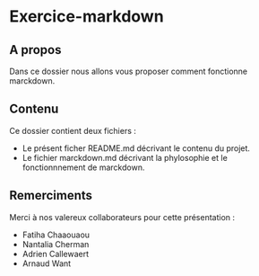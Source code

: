 Exercice-markdown
=================

A propos
--------

Dans ce dossier nous allons vous proposer comment fonctionne marckdown.

Contenu
-------

Ce dossier contient deux fichiers :

* Le présent ficher README.md décrivant le contenu du projet.
* Le fichier marckdown.md décrivant la phylosophie et le fonctionnnement de marckdown.





Remerciments
------------

Merci à nos valereux collaborateurs pour cette présentation :

* Fatiha Chaaouaou
* Nantalia Cherman
* Adrien Callewaert
* Arnaud Want
